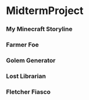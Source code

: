 # MidtermProject

### My Minecraft Storyline
### Farmer Foe
### Golem Generator
### Lost Librarian
### Fletcher Fiasco
